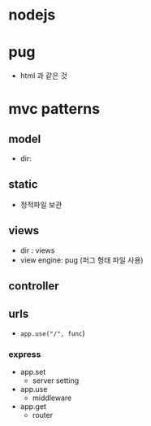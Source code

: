 # nodejs
# pug
* html 과 같은 것
# mvc patterns

## model
* dir:

## static
* 정적파일 보관

## views
* dir : views
* view engine: pug  (퍼그 형태 파일 사용)

## controller

## urls
* `app.use("/", func`)


### express
* app.set
    * server setting
* app.use
    * middleware
* app.get
    * router
